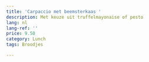 ```yaml
---
title: 'Carpaccio met beemsterkaas '
description: Met keuze uit truffelmayonaise of pesto
lang: nl
lang-ref: ''
price: 9.50
category: Lunch
tags: Broodjes

---
```

